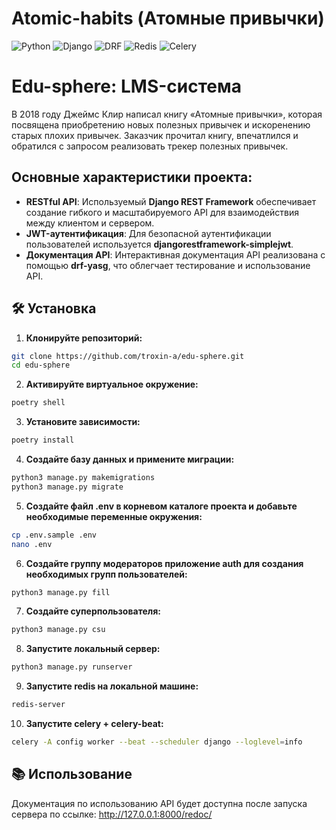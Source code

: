 # Atomic-habits (Атомные привычки)

![Python](https://img.shields.io/badge/Python-3.10-blue)
![Django](https://img.shields.io/badge/Django-4.2-brightgreen)
![DRF](https://img.shields.io/badge/DRF-3.15-gray)
![Redis](https://img.shields.io/badge/Redis-5.1-red)
![Celery](https://img.shields.io/badge/Celery-5.4-green)

# Edu-sphere: LMS-система

В 2018 году Джеймс Клир написал книгу «Атомные привычки», которая посвящена приобретению новых полезных привычек и искоренению старых плохих привычек. Заказчик прочитал книгу, впечатлился и обратился с запросом реализовать трекер полезных привычек.

## Основные характеристики проекта:

- **RESTful API**: Используемый **Django REST Framework** обеспечивает создание гибкого и масштабируемого API для взаимодействия между клиентом и сервером.
- **JWT-аутентификация**: Для безопасной аутентификации пользователей используется **djangorestframework-simplejwt**.
- **Документация API**: Интерактивная документация API реализована с помощью **drf-yasg**, что облегчает тестирование и использование API.

## 🛠️ Установка

1. **Клонируйте репозиторий:**

```bash
git clone https://github.com/troxin-a/edu-sphere.git
cd edu-sphere
```

2. **Активируйте виртуальное окружение:**

```bash
poetry shell
```

3. **Установите зависимости:**

```bash
poetry install
```

4. **Создайте базу данных и примените миграции:**

```bash
python3 manage.py makemigrations
python3 manage.py migrate
```

5. **Создайте файл .env в корневом каталоге проекта и добавьте необходимые переменные окружения:**

```bash
cp .env.sample .env
nano .env
```

6. **Создайте группу модераторов приложение auth для создания необходимых групп пользователей:**

```bash
python3 manage.py fill
```

7. **Создайте суперпользователя:**

```bash
python3 manage.py csu
```

8. **Запустите локальный сервер:**

```bash
python3 manage.py runserver
```

9. **Запустите redis на локальной машине:**

```bash
redis-server
```

10. **Запустите celery + celery-beat:**

```bash
celery -A config worker --beat --scheduler django --loglevel=info
```

## 📚️ Использование
Документация по использованию API будет доступна после запуска сервера по ссылке: http://127.0.0.1:8000/redoc/

